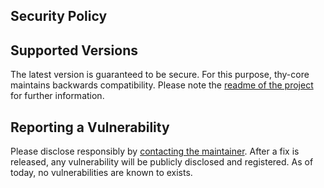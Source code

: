Security Policy
------------------------

## Supported Versions

The latest version is guaranteed to be secure. For this purpose, thy-core maintains backwards compatibility. 
Please note the [readme of the project](https://github.com/geektcp/thy-core/blob/main/README.md) for further information.


## Reporting a Vulnerability

Please disclose responsibly by [contacting the maintainer](mailto:geektcp@163.com). After a fix is released, 
any vulnerability will be publicly disclosed and registered. As of today, no vulnerabilities are known to exists.
